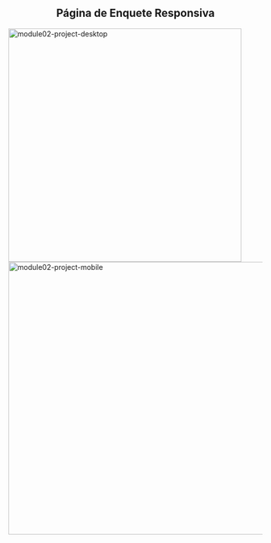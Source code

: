 <h2 align="center">Página de Enquete Responsiva</h2>
<img width="462" alt="module02-project-desktop" src="https://github.com/user-attachments/assets/f63a300d-c04d-45d0-967a-d47e4af1eb48" />

<img width="540" alt="module02-project-mobile" src="https://github.com/user-attachments/assets/39a51df9-28f6-4f25-8f85-121a6d1f8e68" />
